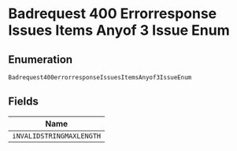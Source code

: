 
# Badrequest 400 Errorresponse Issues Items Anyof 3 Issue Enum

## Enumeration

`Badrequest400errorresponseIssuesItemsAnyof3IssueEnum`

## Fields

| Name |
|  --- |
| `iNVALIDSTRINGMAXLENGTH` |

